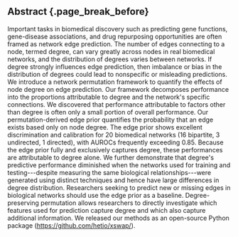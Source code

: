 ## Abstract {.page_break_before}

Important tasks in biomedical discovery such as predicting gene functions, gene-disease associations, and drug repurposing opportunities are often framed as network edge prediction.
The number of edges connecting to a node, termed degree, can vary greatly across nodes in real biomedical networks, and the distribution of degrees varies between networks.
If degree strongly influences edge prediction, then imbalance or bias in the distribution of degrees could lead to nonspecific or misleading predictions.
We introduce a network permutation framework to quantify the effects of node degree on edge prediction.
Our framework decomposes performance into the proportions attributable to degree and the network's specific connections.
We discovered that performance attributable to factors other than degree is often only a small portion of overall performance.
Our permutation-derived edge prior quantifies the probability that an edge exists based only on node degree.
The edge prior shows excellent discrimination and calibration for 20 biomedical networks (16 bipartite, 3 undirected, 1 directed), with AUROCs frequently exceeding 0.85.
Because the edge prior fully and exclusively captures degree, these performances are attributable to degree alone.
We further demonstrate that degree's predictive performance diminished when the networks used for training and testing---despite measuring the same biological relationships---were generated using distinct techniques and hence have large differences in degree distribution.
Researchers seeking to predict new or missing edges in biological networks should use the edge prior as a baseline.
Degree-preserving permutation allows researchers to directly investigate which features used for prediction capture degree and which also capture additional information.
We released our methods as an open-source Python package (https://github.com/hetio/xswap/).
